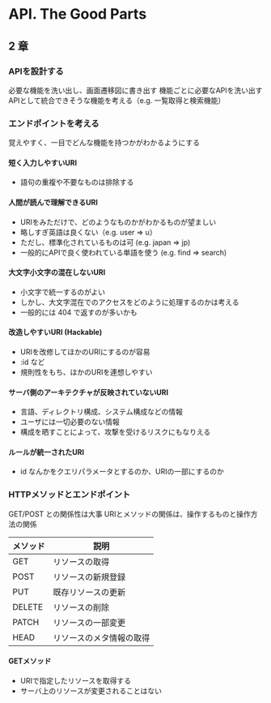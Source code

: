 # API. The Good Parts
## 2 章

### APIを設計する
必要な機能を洗い出し、画面遷移図に書き出す
機能ごとに必要なAPIを洗い出す
APIとして統合できそうな機能を考える（e.g. 一覧取得と検索機能）

### エンドポイントを考える
覚えやすく、一目でどんな機能を持つかがわかるようにする

#### 短く入力しやすいURI
  - 語句の重複や不要なものは排除する
#### 人間が読んで理解できるURI
  - URIをみただけで、どのようなものかがわかるものが望ましい
  - 略しすぎ英語は良くない（e.g. user => u）
  - ただし、標準化されているものは可 (e.g. japan => jp)
  - 一般的にAPIで良く使われている単語を使う (e.g. find => search)
#### 大文字小文字の混在しないURI
  - 小文字で統一するのがよい
  - しかし、大文字混在でのアクセスをどのように処理するのかは考える
  - 一般的には 404 で返すのが多いかも
#### 改造しやすいURI (Hackable)
  - URIを改修してほかのURIにするのが容易
  - :id など
  - 規則性をもち、ほかのURIを連想しやすい
#### サーバ側のアーキテクチャが反映されていないURI
  - 言語、ディレクトリ構成、システム構成などの情報
  - ユーザには一切必要のない情報
  - 構成を晒すことによって、攻撃を受けるリスクにもなりえる
#### ルールが統一されたURI
  - id なんかをクエリパラメータとするのか、URIの一部にするのか

### HTTPメソッドとエンドポイント
GET/POST との関係性は大事
URIとメソッドの関係は、操作するものと操作方法の関係

|メソッド|説明|
|-|-|
|GET|リソースの取得|
|POST|リソースの新規登録|
|PUT|既存リソースの更新|
|DELETE|リソースの削除|
|PATCH|リソースの一部変更|
|HEAD|リソースのメタ情報の取得|

#### GETメソッド
  - URIで指定したリソースを取得する
  - サーバ上のリソースが変更されることはない
